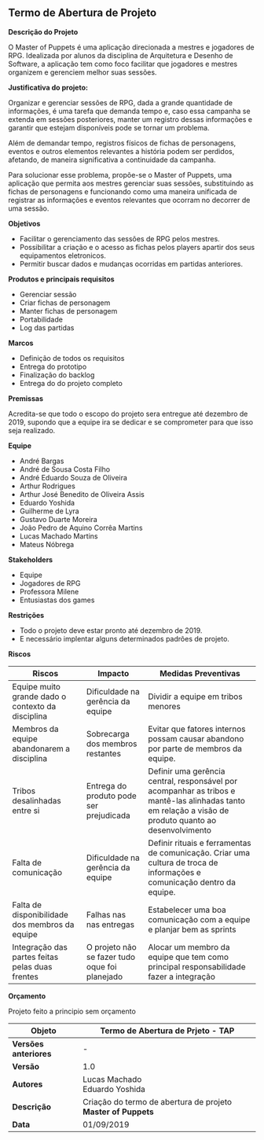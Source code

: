## **Termo de Abertura de Projeto**

**Descrição do Projeto**

O Master of Puppets é uma aplicação direcionada a mestres e jogadores de RPG. Idealizada por alunos da disciplina de Arquitetura e Desenho de Software, a aplicação tem como foco facilitar que jogadores e mestres organizem e gerenciem melhor suas sessões.

**Justificativa do projeto:**

Organizar e gerenciar sessões de RPG, dada a grande quantidade de informações, é uma tarefa que demanda tempo e, caso essa campanha se extenda em sessões posteriores, manter um registro dessas informações e garantir que estejam disponíveis pode se tornar um problema.

Além de demandar tempo, registros físicos de fichas de personagens, eventos e outros elementos relevantes a história podem ser perdidos, afetando, de maneira significativa a continuidade da campanha.

Para solucionar esse problema, propõe-se o Master of Puppets, uma aplicação que permita aos mestres gerenciar suas sessões, substituindo as fichas de personagens e funcionando como uma maneira unificada de registrar as informações e eventos relevantes que ocorram no decorrer de uma sessão.

**Objetivos**

* Facilitar o gerenciamento das sessões de RPG pelos mestres.
* Possibilitar a criação e o acesso as fichas pelos players apartir dos seus equipamentos eletronicos.
* Permitir buscar dados e mudanças ocorridas em partidas anteriores.

**Produtos e principais requisitos**

* Gerenciar sessão
* Criar fichas de personagem
* Manter fichas de personagem
* Portabilidade
* Log das partidas

**Marcos**

* Definição de todos os requisitos
* Entrega do prototipo
* Finalização do backlog
* Entrega do do projeto completo

**Premissas**

Acredita-se que todo o escopo do projeto sera entregue até dezembro de 2019, supondo que a equipe ira se dedicar e se comprometer para que isso seja realizado.

**Equipe**

* André Bargas
* André de Sousa Costa Filho
* André Eduardo Souza de Oliveira
* Arthur Rodrigues
* Arthur José Benedito de Oliveira Assis
* Eduardo Yoshida
* Guilherme de Lyra
* Gustavo Duarte Moreira
* João Pedro de Aquino Corrêa Martins
* Lucas Machado Martins
* Mateus Nóbrega

**Stakeholders**

* Equipe
* Jogadores de RPG
* Professora Milene
* Entusiastas dos games

**Restrições**

* Todo o projeto deve estar pronto até dezembro de 2019.
* E necessário implentar alguns determinados padrões de projeto.

**Riscos**

| Riscos | Impacto | Medidas Preventivas                                                                                                                                    |
|--|--|--|
| Equipe muito grande dado o contexto da disciplina | Dificuldade na gerência da equipe       |  Dividir a equipe em tribos menores|
| Membros da equipe abandonarem a disciplina|  Sobrecarga dos membros restantes       |   Evitar que fatores internos possam causar abandono por parte de membros da equipe.|
| Tribos desalinhadas entre si | Entrega do produto pode ser prejudicada | Definir uma gerência central, responsável por acompanhar as tribos e mantê-las alinhadas tanto em relação a visão de produto quanto ao desenvolvimento |
| Falta de comunicação | Dificuldade na gerência da equipe |  Definir rituais e ferramentas de comunicação. Criar uma cultura de troca de informações e comunicação dentro da equipe.|
|Falta de disponibilidade dos membros da equipe|Falhas nas nas entregas| Estabelecer uma boa comunicação com a equipe e planjar bem as sprints|
|Integração das partes feitas pelas duas frentes|O projeto não se fazer tudo oque foi planejado|Alocar um membro da equipe que tem como principal responsabilidade fazer a integração |

**Orçamento**

Projeto feito a principio sem orçamento


|**Objeto**|**Termo de Abertura de Prjeto - TAP**|
|--|--|
|**Versões anteriores**| - |
|**Versão**| 1.0 |
|**Autores**|Lucas Machado<br>Eduardo Yoshida|
| **Descrição** | Criação do termo de abertura de projeto **Master of Puppets** |
| **Data** | 01/09/2019 |